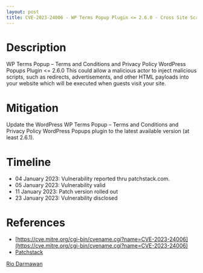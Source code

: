 ```yaml
---
layout: post
title: CVE-2023-24006 - WP Terms Popup Plugin <= 2.6.0 - Cross Site Scripting (XSS)
---
```


Description
============
WP Terms Popup – Terms and Conditions and Privacy Policy WordPress Popups Plugin <= 2.6.0 This could allow a malicious actor to inject malicious scripts, such as redirects, advertisements, and other HTML payloads into your website which will be executed when guests visit your site.

Mitigation
============ 
Update the WordPress WP Terms Popup – Terms and Conditions and Privacy Policy WordPress Popups plugin to the latest available version (at least 2.6.1).

Timeline
============ 
  * 04 January 2023: Vulnerability reported thru patchstack.com.
  * 05 January 2023: Vulnerability valid
  * 11 January 2023: Patch version rolled out
  * 23 January 2023: Vulnerability disclosed

References
============ 
  * [https://cve.mitre.org/cgi-bin/cvename.cgi?name=CVE-2023-24006](https://cve.mitre.org/cgi-bin/cvename.cgi?name=CVE-2023-24006)
  * [Patchstack](https://patchstack.com/database/vulnerability/wp-terms-popup/wordpress-wp-terms-popup-terms-and-conditions-and-privacy-policy-wordpress-popups-plugin-2-6-0-cross-site-scripting-xss)



[Rio Darmawan](https://patchstack.com/database/researcher/0f0ce3de-fbab-4348-9729-a5ef92c74b3e)
